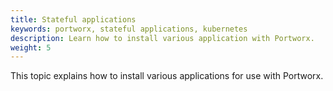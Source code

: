 ```yaml
---
title: Stateful applications
keywords: portworx, stateful applications, kubernetes
description: Learn how to install various application with Portworx.
weight: 5
---
```


This topic explains how to install various applications for use with Portworx.
